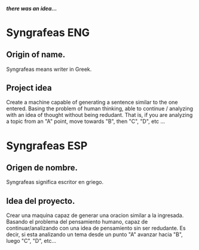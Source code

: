 ##### _there was an idea..._
# Syngrafeas ENG
## Origin of name.
Syngrafeas means writer in Greek.

## Project idea
Create a machine capable of generating a sentence similar to the one entered.
Basing the problem of human thinking, able to continue / analyzing with an idea of thought without being redudant. That is, if you are analyzing a topic from an "A" point, move towards "B", then "C", "D", etc ...

# Syngrafeas ESP
## Origen de nombre.
Syngrafeas significa escritor en griego.

## Idea del proyecto.
Crear una maquina capaz de generar una oracion similar a la ingresada.
Basando el problema del pensamiento humano, capaz de continuar/analizando con una idea de pensamiento sin ser redudante. Es decir, si esta analizando un tema desde un punto "A" avanzar hacia "B", luego "C", "D", etc...

